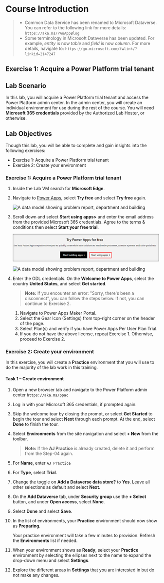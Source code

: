 # Course Introduction
 
> - Common Data Service has been renamed to Microsoft Dataverse. You can refer to the following link for more details: `https://aka.ms/PAuAppBlog`
> - Some terminology in Microsoft Dataverse has been updated. For example, *entity* is now *table* and *field* is now *column*. For more details, navigate to: `https://go.microsoft.com/fwlink/?linkid=2147247`
 
## Exercise 1: Acquire a Power Platform trial tenant
 
## Lab Scenario
 
In this lab, you will acquire a Power Platform trial tenant and access the Power Platform admin center. In the admin center, you will create an individual environment for use during the rest of the course. You will need **Microsoft 365 credentials** provided by the Authorized Lab Hoster, or otherwise.
 
## Lab Objectives
 
Though this lab, you will be able to complete and gain insights into the following exercises:
 
-  Exercise 1: Acquire a Power Platform trial tenant
-  Exercise 2: Create your environment
 
### Exercise 1: Acquire a Power Platform trial tenant

1. Inside the Lab VM search for **Microsoft Edge**.

1.  Navigate to [Power Apps](https://powerapps.microsoft.com/), select **Try free** and select **Try free** again.

    ![A data model showing problem report, department and building](03-2/media/tryfree.png)

1. Scroll down and select **Start using apps>** and enter the email address from the provided Microsoft 365 credentials. Agree to the terms & conditions then select **Start your free trial**.

    ![A data model showing problem report, department and building](01/media/pa1.png)

    ![A data model showing problem report, department and building](03-2/media/lab011.png)

1.  Enter the ODL credentials. On the **Welcome to Power Apps**, select the country **United States**, and select **Get started**.

    >**Note:** If you encounter an error: "Sorry, there's been a disconnect", you can follow the steps below. If not, you can continue to Exercise 2.

    1. Navigate to Power Apps Maker Portal.
    1. Select the Gear Icon (Settings) from top-right corner on the header of the page.
    1. Select Plan(s) and verify if you have Power Apps Per User Plan Trial.
    1. If you do not have the above license, repeat Exercise 1. Otherwise, proceed to Exercise 2.
  
### Exercise 2: Create your environment
 
In this exercise, you will create a **Practice** environment that you will use to do the majority of the lab work in this training.
 
#### Task 1 – Create environment
 
1.  Open a new browser tab and navigate to the Power Platform admin center `https://aka.ms/ppac` 

2.  Log in with your Microsoft 365 credentials, if prompted again.
 
3.  Skip the welcome tour by closing the prompt, or select **Get Started** to begin the tour and select **Next** through each prompt. At the end, select **Done** to finish the tour.
 
4.  Select **Environments** from the site navigation and select **+ New** from the toolbar.

    >**Note:** If the **AJ Practice** is already created, delete it and perform from the Step-04 again.

5.  For **Name**, enter `AJ Practice`

6.  For **Type**, select **Trial**. 

7.  Change the toggle on **Add a Dataverse data store?** to **Yes**. Leave all other selections as default and select **Next**.
 
8.  On the **Add Dataverse** tab, under **Security group** use the **+ Select** button, and under **Open access**, select **None**.

9.  Select **Done** and select **Save**.
 
10. In the list of environments, your **Practice** environment should now show as **Preparing**.
 
    Your practice environment will take a few minutes to provision. Refresh the **Environments** list if needed.
 
11. When your environment shows as **Ready**, select your **Practice** environment by selecting the ellipses next to the name to expand the drop-down menu and select **Settings**.
 
12. Explore the different areas in **Settings** that you are interested in but do not make any changes. 
